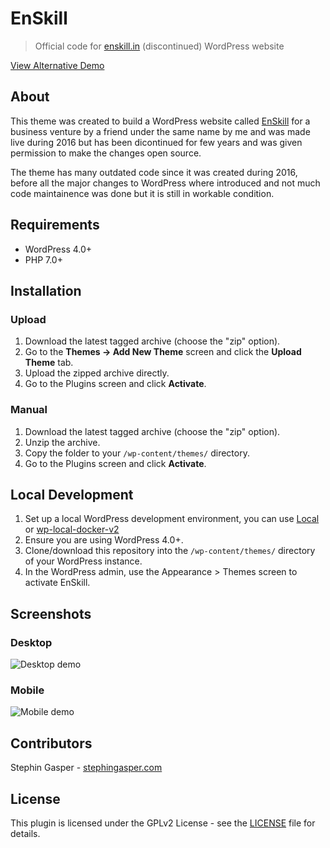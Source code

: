 # EnSkill

> Official code for [enskill.in](https://enskill.in/) (discontinued) WordPress website

[View Alternative Demo](https://enskill.000webhostapp.com/)

## About

This theme was created to build a WordPress website called [EnSkill](https://enskill.in/) for a business venture by a friend under the same name by me and was made live during 2016 but has been dicontinued for few years and was given permission to make the changes open source.

The theme has many outdated code since it was created during 2016, before all the major changes to WordPress where introduced and not much code maintainence was done but it is still in workable condition.

## Requirements

* WordPress 4.0+
* PHP 7.0+

## Installation

### Upload

1. Download the latest tagged archive (choose the "zip" option).
2. Go to the **Themes -> Add New Theme** screen and click the **Upload Theme** tab.
3. Upload the zipped archive directly.
4. Go to the Plugins screen and click **Activate**.

### Manual

1. Download the latest tagged archive (choose the "zip" option).
2. Unzip the archive.
3. Copy the folder to your `/wp-content/themes/` directory.
4. Go to the Plugins screen and click **Activate**.

## Local Development

1. Set up a local WordPress development environment, you can use [Local](https://localwp.com/) or [wp-local-docker-v2](https://github.com/10up/wp-local-docker-v2)
2. Ensure you are using WordPress 4.0+.
3. Clone/download this repository into the `/wp-content/themes/` directory of your WordPress instance.
4. In the WordPress admin, use the Appearance > Themes screen to activate EnSkill.

## Screenshots

### Desktop

![Desktop demo](https://i.ibb.co/tDBx3NY/enskill-desktop.png)

### Mobile

![Mobile demo](https://i.ibb.co/SR3mgKj/enskill-mobile.png)

## Contributors

Stephin Gasper - [stephingasper.com](https://stephin-gasper.vercel.app/)

## License

This plugin is licensed under the GPLv2 License - see the [LICENSE](LICENSE) file for details.
